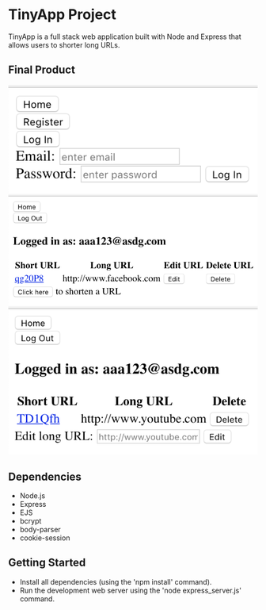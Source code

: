 # TinyApp Project

TinyApp is a full stack web application built with Node and Express that allows users to shorter long URLs.

## Final Product

!["login page"](https://github.com/cgehmlich/TinyApp/blob/master/docs/login-page.png)
!["urls page"](https://github.com/cgehmlich/TinyApp/blob/master/docs/urls-page.png)
!["url id page"](https://github.com/cgehmlich/TinyApp/blob/master/docs/url-ID-page.png)

## Dependencies

- Node.js
- Express
- EJS
- bcrypt
- body-parser
- cookie-session

## Getting Started

- Install all dependencies (using the 'npm install' command).
- Run the development web server using the 'node express_server.js' command.

